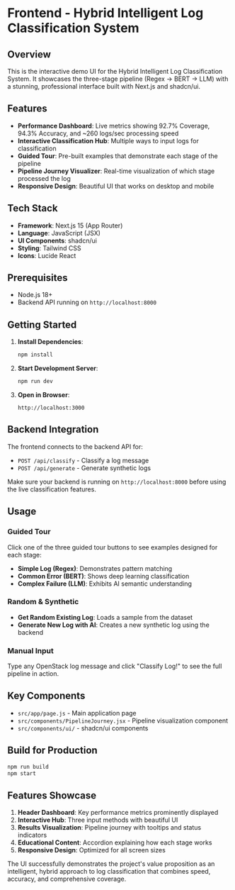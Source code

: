 # Frontend - Hybrid Intelligent Log Classification System

## Overview

This is the interactive demo UI for the Hybrid Intelligent Log Classification System. It showcases the three-stage pipeline (Regex → BERT → LLM) with a stunning, professional interface built with Next.js and shadcn/ui.

## Features

- **Performance Dashboard**: Live metrics showing 92.7% Coverage, 94.3% Accuracy, and ~260 logs/sec processing speed
- **Interactive Classification Hub**: Multiple ways to input logs for classification
- **Guided Tour**: Pre-built examples that demonstrate each stage of the pipeline
- **Pipeline Journey Visualizer**: Real-time visualization of which stage processed the log
- **Responsive Design**: Beautiful UI that works on desktop and mobile

## Tech Stack

- **Framework**: Next.js 15 (App Router)
- **Language**: JavaScript (JSX)
- **UI Components**: shadcn/ui
- **Styling**: Tailwind CSS
- **Icons**: Lucide React

## Prerequisites

- Node.js 18+
- Backend API running on `http://localhost:8000`

## Getting Started

1. **Install Dependencies**:

   ```bash
   npm install
   ```

2. **Start Development Server**:

   ```bash
   npm run dev
   ```

3. **Open in Browser**:
   ```
   http://localhost:3000
   ```

## Backend Integration

The frontend connects to the backend API for:

- `POST /api/classify` - Classify a log message
- `POST /api/generate` - Generate synthetic logs

Make sure your backend is running on `http://localhost:8000` before using the live classification features.

## Usage

### Guided Tour

Click one of the three guided tour buttons to see examples designed for each stage:

- **Simple Log (Regex)**: Demonstrates pattern matching
- **Common Error (BERT)**: Shows deep learning classification
- **Complex Failure (LLM)**: Exhibits AI semantic understanding

### Random & Synthetic

- **Get Random Existing Log**: Loads a sample from the dataset
- **Generate New Log with AI**: Creates a new synthetic log using the backend

### Manual Input

Type any OpenStack log message and click "Classify Log!" to see the full pipeline in action.

## Key Components

- `src/app/page.js` - Main application page
- `src/components/PipelineJourney.jsx` - Pipeline visualization component
- `src/components/ui/` - shadcn/ui components

## Build for Production

```bash
npm run build
npm start
```

## Features Showcase

1. **Header Dashboard**: Key performance metrics prominently displayed
2. **Interactive Hub**: Three input methods with beautiful UI
3. **Results Visualization**: Pipeline journey with tooltips and status indicators
4. **Educational Content**: Accordion explaining how each stage works
5. **Responsive Design**: Optimized for all screen sizes

The UI successfully demonstrates the project's value proposition as an intelligent, hybrid approach to log classification that combines speed, accuracy, and comprehensive coverage.
